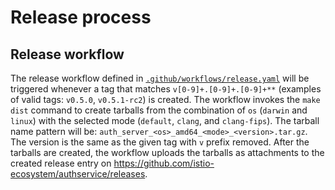 # Release process

## Release workflow

The release workflow defined in [`.github/workflows/release.yaml`](./.github/workflows/release.yaml)
will be triggered whenever a tag that matches `v[0-9]+.[0-9]+.[0-9]+**` (examples of valid tags:
`v0.5.0`, `v0.5.1-rc2`) is created. The workflow invokes the `make dist` command to create tarballs
from the combination of `os` (`darwin` and `linux`) with the selected mode (`default`, `clang`, and
`clang-fips`). The tarball name pattern will be: `auth_server_<os>_amd64_<mode>_<version>.tar.gz`.
The version is the same as the given tag with `v` prefix removed. After the tarballs are created,
the workflow uploads the tarballs as attachments to the created release entry on
https://github.com/istio-ecosystem/authservice/releases.
